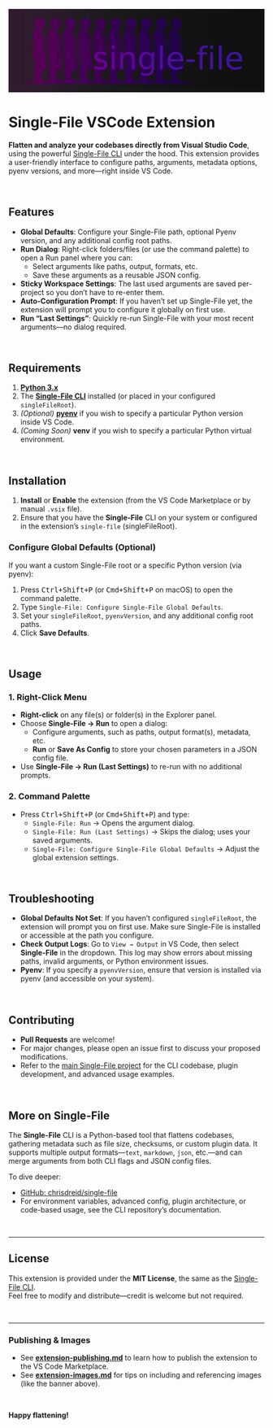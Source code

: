 
![Banner](./images/banner.png)

# Single-File VSCode Extension

**Flatten and analyze your codebases directly from Visual Studio Code**, using the powerful [Single-File CLI](https://github.com/chrisdreid/single-file) under the hood. This extension provides a user-friendly interface to configure paths, arguments, metadata options, pyenv versions, and more—right inside VS Code.

<br>

## Features

- **Global Defaults**: Configure your Single-File path, optional Pyenv version, and any additional config root paths.  
- **Run Dialog**: Right-click folders/files (or use the command palette) to open a Run panel where you can:
  - Select arguments like paths, output, formats, etc.
  - Save these arguments as a reusable JSON config.
- **Sticky Workspace Settings**: The last used arguments are saved per-project so you don’t have to re-enter them.  
- **Auto-Configuration Prompt**: If you haven’t set up Single-File yet, the extension will prompt you to configure it globally on first use.  
- **Run “Last Settings”**: Quickly re-run Single-File with your most recent arguments—no dialog required.  

<br>

## Requirements

1. **[Python 3.x](https://www.python.org/downloads/)**
2. The **[Single-File CLI](https://github.com/chrisdreid/single-file)** installed (or placed in your configured `singleFileRoot`).
3. *(Optional)* **[pyenv](https://github.com/pyenv/pyenv)** if you wish to specify a particular Python version inside VS Code.
3. *(Coming Soon)* **venv** if you wish to specify a particular Python virtual environment.

<br>

## Installation

1. **Install** or **Enable** the extension (from the VS Code Marketplace or by manual `.vsix` file).
2. Ensure that you have the **Single-File** CLI on your system or configured in the extension’s `single-file`  (singleFileRoot).

### Configure Global Defaults (Optional)

If you want a custom Single-File root or a specific Python version (via pyenv):

1. Press <kbd>Ctrl+Shift+P</kbd> (or <kbd>Cmd+Shift+P</kbd> on macOS) to open the command palette.
2. Type `Single-File: Configure Single-File Global Defaults`.
3. Set your `singleFileRoot`, `pyenvVersion`, and any additional config root paths.
4. Click **Save Defaults**.

<br>

## Usage

### 1. Right-Click Menu
- **Right-click** on any file(s) or folder(s) in the Explorer panel.
- Choose **Single-File → Run** to open a dialog:
  - Configure arguments, such as paths, output format(s), metadata, etc.
  - **Run** or **Save As Config** to store your chosen parameters in a JSON config file.
- Use **Single-File → Run (Last Settings)** to re-run with no additional prompts.

### 2. Command Palette
- Press <kbd>Ctrl+Shift+P</kbd> (or <kbd>Cmd+Shift+P</kbd>) and type:
  - `Single-File: Run` → Opens the argument dialog.
  - `Single-File: Run (Last Settings)` → Skips the dialog; uses your saved arguments.
  - `Single-File: Configure Single-File Global Defaults` → Adjust the global extension settings.

<br>

## Troubleshooting

- **Global Defaults Not Set**: If you haven’t configured `singleFileRoot`, the extension will prompt you on first use. Make sure Single-File is installed or accessible at the path you configure.
- **Check Output Logs**: Go to `View → Output` in VS Code, then select **Single-File** in the dropdown. This log may show errors about missing paths, invalid arguments, or Python environment issues.
- **Pyenv**: If you specify a `pyenvVersion`, ensure that version is installed via pyenv (and accessible on your system).

<br>

## Contributing

- **Pull Requests** are welcome!  
- For major changes, please open an issue first to discuss your proposed modifications.  
- Refer to the [main Single-File project](https://github.com/chrisdreid/single-file) for the CLI codebase, plugin development, and advanced usage examples.

<br>

## More on Single-File

The **Single-File** CLI is a Python-based tool that flattens codebases, gathering metadata such as file size, checksums, or custom plugin data. It supports multiple output formats—`text`, `markdown`, `json`, etc.—and can merge arguments from both CLI flags and JSON config files.

To dive deeper:
- [GitHub: chrisdreid/single-file](https://github.com/chrisdreid/single-file)
- For environment variables, advanced config, plugin architecture, or code-based usage, see the CLI repository’s documentation.

<br>

---

## License

This extension is provided under the **MIT License**, the same as the [Single-File CLI](https://github.com/chrisdreid/single-file/blob/main/LICENSE).  
Feel free to modify and distribute—credit is welcome but not required.

<br>

---

### Publishing & Images

- See [**extension-publishing.md**](./extension-publishing.md) to learn how to publish the extension to the VS Code Marketplace.
- See [**extension-images.md**](./extension-images.md) for tips on including and referencing images (like the banner above).

<br>

**Happy flattening!**
